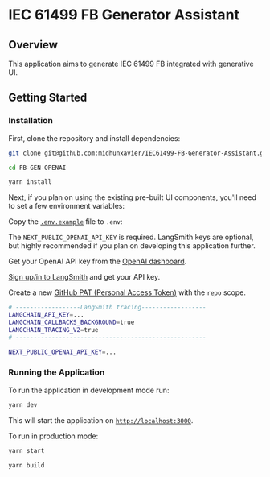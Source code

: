 # IEC 61499 FB Generator Assistant

## Overview

This application aims to generate IEC 61499 FB integrated with generative UI.

## Getting Started

### Installation

First, clone the repository and install dependencies:

```bash
git clone git@github.com:midhunxavier/IEC61499-FB-Generator-Assistant.git

cd FB-GEN-OPENAI

yarn install
```

Next, if you plan on using the existing pre-built UI components, you'll need to set a few environment variables:

Copy the [`.env.example`](./.env.example) file to `.env`:

The `NEXT_PUBLIC_OPENAI_API_KEY` is required. LangSmith keys are optional, but highly recommended if you plan on developing this application further.

Get your OpenAI API key from the [OpenAI dashboard](https://platform.openai.com/login?launch).

[Sign up/in to LangSmith](https://smith.langchain.com/) and get your API key.

Create a new [GitHub PAT (Personal Access Token)](https://github.com/settings/tokens/new) with the `repo` scope.

```bash
# ------------------LangSmith tracing------------------
LANGCHAIN_API_KEY=...
LANGCHAIN_CALLBACKS_BACKGROUND=true
LANGCHAIN_TRACING_V2=true
# -----------------------------------------------------

NEXT_PUBLIC_OPENAI_API_KEY=...
```

### Running the Application

To run the application in development mode run:

```bash
yarn dev
```

This will start the application on [`http://localhost:3000`](http://localhost:3000).

To run in production mode:

```bash
yarn start

yarn build
```
